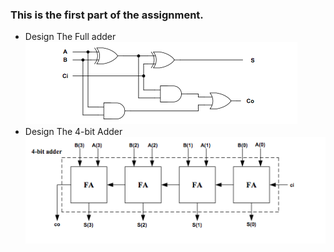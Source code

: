 ### This is the first part of the assignment.
* Design The Full adder
![alt text](https://raw.githubusercontent.com/ioankats93/Hellenic_Open_University_Msc/master/First_Assignment/figures/Screen%20Shot%202018-11-25%20at%2023-2.54.45.png)
* Design The 4-bit Adder
![alt text](https://raw.githubusercontent.com/ioankats93/Hellenic_Open_University_Msc/master/First_Assignment/figures/Screen%20Shot%202018-11-25%20at%2023-2.54.50.png)
